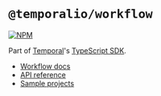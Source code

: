# `@temporalio/workflow`

[![NPM](https://img.shields.io/npm/v/@temporalio/workflow?style=for-the-badge)](https://www.npmjs.com/package/@temporalio/workflow)

Part of [Temporal](https://temporal.io)'s [TypeScript SDK](https://docs.temporal.io/docs/typescript/introduction/).

- [Workflow docs](https://docs.temporal.io/docs/typescript/workflows)
- [API reference](https://typescript.temporal.io/api/namespaces/workflow)
- [Sample projects](https://github.com/temporalio/samples-typescript)
